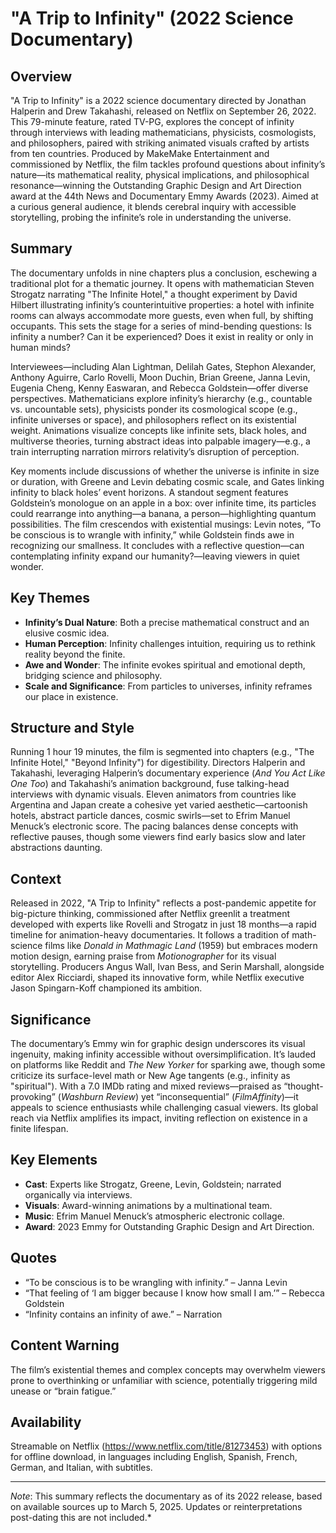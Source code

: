 # "A Trip to Infinity" (2022 Science Documentary)

## Overview
"A Trip to Infinity" is a 2022 science documentary directed by Jonathan Halperin and Drew Takahashi, released on Netflix on September 26, 2022. This 79-minute feature, rated TV-PG, explores the concept of infinity through interviews with leading mathematicians, physicists, cosmologists, and philosophers, paired with striking animated visuals crafted by artists from ten countries. Produced by MakeMake Entertainment and commissioned by Netflix, the film tackles profound questions about infinity’s nature—its mathematical reality, physical implications, and philosophical resonance—winning the Outstanding Graphic Design and Art Direction award at the 44th News and Documentary Emmy Awards (2023). Aimed at a curious general audience, it blends cerebral inquiry with accessible storytelling, probing the infinite’s role in understanding the universe.

## Summary
The documentary unfolds in nine chapters plus a conclusion, eschewing a traditional plot for a thematic journey. It opens with mathematician Steven Strogatz narrating "The Infinite Hotel," a thought experiment by David Hilbert illustrating infinity’s counterintuitive properties: a hotel with infinite rooms can always accommodate more guests, even when full, by shifting occupants. This sets the stage for a series of mind-bending questions: Is infinity a number? Can it be experienced? Does it exist in reality or only in human minds?

Interviewees—including Alan Lightman, Delilah Gates, Stephon Alexander, Anthony Aguirre, Carlo Rovelli, Moon Duchin, Brian Greene, Janna Levin, Eugenia Cheng, Kenny Easwaran, and Rebecca Goldstein—offer diverse perspectives. Mathematicians explore infinity’s hierarchy (e.g., countable vs. uncountable sets), physicists ponder its cosmological scope (e.g., infinite universes or space), and philosophers reflect on its existential weight. Animations visualize concepts like infinite sets, black holes, and multiverse theories, turning abstract ideas into palpable imagery—e.g., a train interrupting narration mirrors relativity’s disruption of perception.

Key moments include discussions of whether the universe is infinite in size or duration, with Greene and Levin debating cosmic scale, and Gates linking infinity to black holes’ event horizons. A standout segment features Goldstein’s monologue on an apple in a box: over infinite time, its particles could rearrange into anything—a banana, a person—highlighting quantum possibilities. The film crescendos with existential musings: Levin notes, “To be conscious is to wrangle with infinity,” while Goldstein finds awe in recognizing our smallness. It concludes with a reflective question—can contemplating infinity expand our humanity?—leaving viewers in quiet wonder.

## Key Themes
- **Infinity’s Dual Nature**: Both a precise mathematical construct and an elusive cosmic idea.
- **Human Perception**: Infinity challenges intuition, requiring us to rethink reality beyond the finite.
- **Awe and Wonder**: The infinite evokes spiritual and emotional depth, bridging science and philosophy.
- **Scale and Significance**: From particles to universes, infinity reframes our place in existence.

## Structure and Style
Running 1 hour 19 minutes, the film is segmented into chapters (e.g., "The Infinite Hotel," "Beyond Infinity") for digestibility. Directors Halperin and Takahashi, leveraging Halperin’s documentary experience (*And You Act Like One Too*) and Takahashi’s animation background, fuse talking-head interviews with dynamic visuals. Eleven animators from countries like Argentina and Japan create a cohesive yet varied aesthetic—cartoonish hotels, abstract particle dances, cosmic swirls—set to Efrim Manuel Menuck’s electronic score. The pacing balances dense concepts with reflective pauses, though some viewers find early basics slow and later abstractions daunting.

## Context
Released in 2022, "A Trip to Infinity" reflects a post-pandemic appetite for big-picture thinking, commissioned after Netflix greenlit a treatment developed with experts like Rovelli and Strogatz in just 18 months—a rapid timeline for animation-heavy documentaries. It follows a tradition of math-science films like *Donald in Mathmagic Land* (1959) but embraces modern motion design, earning praise from *Motionographer* for its visual storytelling. Producers Angus Wall, Ivan Bess, and Serin Marshall, alongside editor Alex Ricciardi, shaped its innovative form, while Netflix executive Jason Spingarn-Koff championed its ambition.

## Significance
The documentary’s Emmy win for graphic design underscores its visual ingenuity, making infinity accessible without oversimplification. It’s lauded on platforms like Reddit and *The New Yorker* for sparking awe, though some criticize its surface-level math or New Age tangents (e.g., infinity as "spiritual"). With a 7.0 IMDb rating and mixed reviews—praised as “thought-provoking” (*Washburn Review*) yet “inconsequential” (*FilmAffinity*)—it appeals to science enthusiasts while challenging casual viewers. Its global reach via Netflix amplifies its impact, inviting reflection on existence in a finite lifespan.

## Key Elements
- **Cast**: Experts like Strogatz, Greene, Levin, Goldstein; narrated organically via interviews.
- **Visuals**: Award-winning animations by a multinational team.
- **Music**: Efrim Manuel Menuck’s atmospheric electronic collage.
- **Award**: 2023 Emmy for Outstanding Graphic Design and Art Direction.

## Quotes
- “To be conscious is to be wrangling with infinity.” – Janna Levin
- “That feeling of ‘I am bigger because I know how small I am.’” – Rebecca Goldstein
- “Infinity contains an infinity of awe.” – Narration

## Content Warning
The film’s existential themes and complex concepts may overwhelm viewers prone to overthinking or unfamiliar with science, potentially triggering mild unease or “brain fatigue.”

## Availability
Streamable on Netflix (https://www.netflix.com/title/81273453) with options for offline download, in languages including English, Spanish, French, German, and Italian, with subtitles.

---
*Note*: This summary reflects the documentary as of its 2022 release, based on available sources up to March 5, 2025. Updates or reinterpretations post-dating this are not included.*